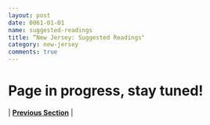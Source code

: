 ```yaml
---
layout: post
date: 0061-01-01
name: suggested-readings
title: “New Jersey: Suggested Readings"
category: new-jersey
comments: true
---
```


# Page in progress, stay tuned!


| **[Previous Section]( https://neo-project.github.io/global-blockchain-compliance-hub//new-jersey/new-jersey-nullify-smart-contracts.html)** | 
